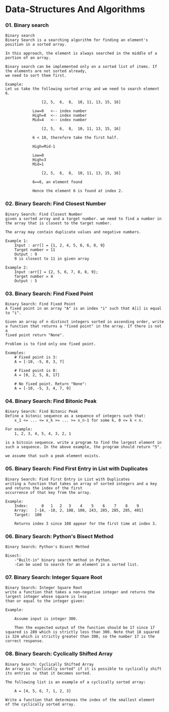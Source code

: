 # Data-Structures And Algorithms


### 01. Binary search

    Binary search
    Binary Search is a searching algorithm for finding an element's position in a sorted array.

    In this approach, the element is always searched in the middle of a portion of an array.

    Binary search can be implemented only on a sorted list of items. If the elements are not sorted already, 
    we need to sort them first.

    Example:
    Let us take the following sorted array and we need to search element 6.

                    [2,	5,	6,	8,	10,	11,	13,	15,	16]

                Low=0   <-- index number
                High=8  <-- index number
                Mid=4   <-- index number 

                    [2,	5,	6,	8,	10,	11,	13,	15,	16]

                6 < 10, therefore take the first half.

                High=Mid-1

                Low=0
                High=3 
                Mid=1

                    [2,	5,	6,	8,	10,	11,	13,	15,	16]

                6==6, an element found

                Hence the element 6 is found at index 2.

### 02. Binary Search: Find Closest Number

    Binary Search: Find Closest Number
    given a sorted array and a target number. we need to find a number in the array that is closest to the target number.

    The array may contain duplicate values and negative numbers.

    Example 1:
        Input : arr[] = {1, 2, 4, 5, 6, 6, 8, 9}
        Target number = 11
        Output : 9
        9 is closest to 11 in given array

    Example 2:
        Input :arr[] = {2, 5, 6, 7, 8, 8, 9};
        Target number = 4
        Output : 5

### 03. Binary Search: Find Fixed Point

    Binary Search: Find Fixed Point
    A fixed point in an array "A" is an index "i" such that A[i] is equal to "i".

    Given an array of n distinct integers sorted in ascending order, write a function that returns a "fixed point" in the array. If there is not a 
    fixed point return "None".

    Problem is to find only one fixed point.

    Examples:
        # Fixed point is 3:
        A = [-10, -5, 0, 3, 7]

        # Fixed point is 0:
        A = [0, 2, 5, 8, 17]

        # No fixed point. Return "None":
        A = [-10, -5, 3, 4, 7, 9]

### 04. Binary Search: Find Bitonic Peak

    Binary Search: Find Bitonic Peak
    Define a bitonic sequence as a sequence of integers such that:
        x_1 <= ... <= x_k >= ... >= x_n-1 for some k, 0 <= k < n.

    For example:
        1, 2, 3, 4, 5, 4, 3, 2, 1

    is a bitcoin sequence. write a program to find the largest element in
    such a sequence. In the above example, the program should return "5".

    we assume that such a peak element exists.

### 05. Binary Search: Find First Entry in List with Duplicates

    Binary Search: Find First Entry in List with Duplicates
    writing a function that takes an array of sorted integers and a key and returns the index of the first 
    occurrence of that key from the array.

    Example:
        Index:      0   1   2   3    4    5    6    7    8    9
        Array:   [-14, -10, 2, 108, 108, 243, 285, 285, 285, 401]
        Target:  108

        Returns index 3 since 108 appear for the first time at index 3.

### 06. Binary Search: Python's Bisect Method

    Binary Search: Python's Bisect Method

    Bisect:
        -"Built-in" binary search method in Python.
        -Can be used to search for an element in a sorted list.

### 07. Binary Search: Integer Square Root

    Binary Search: Integer Square Root
    write a function that takes a non-negative integer and returns the largest integer whose square is less 
    than or equal to the integer given:

    Example:

        Assume input is integer 300.
            
        Then the expected output of the function should be 17 since 17 squared is 289 which is strictly less than 300. Note that 18 squared is 324 which is strictly greater than 300, so the number 17 is the correct response.

### 08. Binary Search: Cyclically Shifted Array

    Binary Search: Cyclically Shifted Array
    An array is "cyclically sorted" if it is possible to cyclically shift
    its entries so that it becomes sorted.

    The following list is an example of a cyclically sorted array:

        A = [4, 5, 6, 7, 1, 2, 3]

    Write a function that determines the index of the smallest element
    of the cyclically sorted array.



